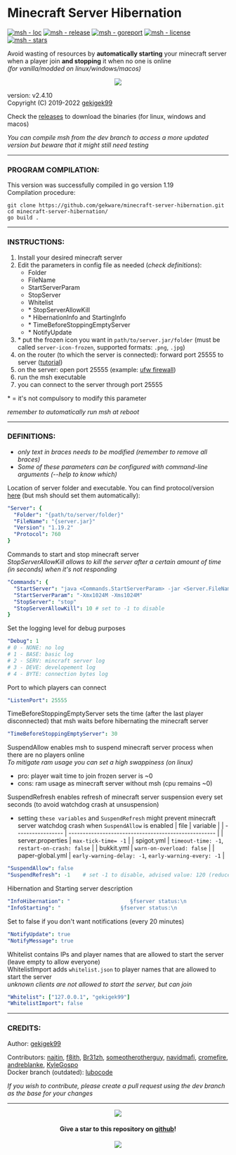# Minecraft Server Hibernation  

[![msh - loc](https://tokei.rs/b1/github/gekware/minecraft-server-hibernation)](https://github.com/gekware/minecraft-server-hibernation)
[![msh - release](https://img.shields.io/github/release/gekware/minecraft-server-hibernation?color=05aefc)](https://github.com/gekware/minecraft-server-hibernation/releases)
[![msh - goreport](https://goreportcard.com/badge/github.com/gekware/minecraft-server-hibernation)](https://goreportcard.com/report/github.com/gekware/minecraft-server-hibernation)
[![msh - license](https://img.shields.io/github/license/gekware/minecraft-server-hibernation?color=6fff00)](https://github.com/gekware/minecraft-server-hibernation/blob/master/LICENSE)
[![msh - stars](https://img.shields.io/github/stars/gekware/minecraft-server-hibernation?color=ffbd19)](https://github.com/gekware/minecraft-server-hibernation/stargazers)

Avoid wasting of resources by **automatically starting** your minecraft server when a player join **and stopping** it when no one is online  
_(for vanilla/modded on linux/windows/macos)_  

<p align="center" >
    <a href="https://github.com/gekware/minecraft-server-hibernation" >
        <img src="https://raw.githubusercontent.com/gekware/minecraft-server-hibernation/c6a80ea835bea9f9a795c0805ab0e99ba326273c/res/icon/msh.png" >
    </a>
</p>

version: v2.4.10  
Copyright (C) 2019-2022 [gekigek99](https://github.com/gekigek99)  

Check the [releases](https://github.com/gekware/minecraft-server-hibernation/releases) to download the binaries (for linux, windows and macos)

_You can compile msh from the dev branch to access a more updated version but beware that it might still need testing_

-----
### PROGRAM COMPILATION:
This version was successfully compiled in go version 1.19  
Compilation procedure:
```
git clone https://github.com/gekware/minecraft-server-hibernation.git  
cd minecraft-server-hibernation/  
go build .
```

-----
### INSTRUCTIONS:
1. Install your desired minecraft server
2. Edit the parameters in config file as needed (*check definitions*):
    - Folder
    - FileName
    - StartServerParam
    - StopServer
	- Whitelist
    - \* StopServerAllowKill
    - \* HibernationInfo and StartingInfo
    - \* TimeBeforeStoppingEmptyServer
    - \* NotifyUpdate
3. \* put the frozen icon you want in `path/to/server.jar/folder` (must be called `server-icon-frozen`, supported formats: `.png`, `.jpg`)
4. on the router (to which the server is connected): forward port 25555 to server ([tutorial](https://www.wikihow.com/Open-Ports#Opening-Router-Firewall-Ports))
5. on the server: open port 25555 (example: [ufw firewall](https://www.configserverfirewall.com/ufw-ubuntu-firewall/ubuntu-firewall-open-port/))
6. run the msh executable
7. you can connect to the server through port 25555

\* = it's not compulsory to modify this parameter

_remember to automatically run msh at reboot_

-----
### DEFINITIONS:
- _only text in braces needs to be modified (remember to remove all braces)_  
- _Some of these parameters can be configured with command-line arguments (--help to know which)_  

Location of server folder and executable. You can find protocol/version [here](https://wiki.vg/Protocol_version_numbers) (but msh should set them automatically):
```yaml
"Server": {
  "Folder": "{path/to/server/folder}"
  "FileName": "{server.jar}"
  "Version": "1.19.2"
  "Protocol": 760
}
```

Commands to start and stop minecraft server  
_StopServerAllowKill allows to kill the server after a certain amount of time (in seconds) when it's not responding_
```yaml
"Commands": {
  "StartServer": "java <Commands.StartServerParam> -jar <Server.FileName> nogui"
  "StartServerParam": "-Xmx1024M -Xms1024M"
  "StopServer": "stop"
  "StopServerAllowKill": 10	# set to -1 to disable
}
```

Set the logging level for debug purposes
```yaml
"Debug": 1
# 0 - NONE: no log
# 1 - BASE: basic log
# 2 - SERV: mincraft server log
# 3 - DEVE: developement log
# 4 - BYTE: connection bytes log
```

Port to which players can connect
```yaml
"ListenPort": 25555
```

TimeBeforeStoppingEmptyServer sets the time (after the last player disconnected) that msh waits before hibernating the minecraft server
```yaml
"TimeBeforeStoppingEmptyServer": 30
```

SuspendAllow enables msh to suspend minecraft server process when there are no players online  
_To mitigate ram usage you can set a high swappiness (on linux)_  
- pro:  player wait time to join frozen server is ~0  
- cons: ram usage as minecraft server without msh (cpu remains ~0)  

SuspendRefresh enables refresh of minecraft server suspension every set seconds (to avoid watchdog crash at unsuspension)
- setting `these variables` and `SuspendRefresh` might prevent minecraft server watchdog crash when `SuspendAllow` is enabled
|       file        |                       variable                       |
| ----------------- | ---------------------------------------------------- |
| server.properties | `max-tick-time= -1`                                  |
| spigot.yml        | `timeout-time: -1`, `restart-on-crash: false`        |
| bukkit.yml        | `warn-on-overload: false`                            |
| paper-global.yml  | `early-warning-delay: -1`, `early-warning-every: -1` |

```yaml
"SuspendAllow": false
"SuspendRefresh": -1	# set -1 to disable, advised value: 120 (reduce if minecraft server keeps crashing)
```

Hibernation and Starting server description
```yaml
"InfoHibernation": "                   §fserver status:\n                   §b§lHIBERNATING"
"InfoStarting": "                   §fserver status:\n                    §6§lWARMING UP"
```

Set to false if you don't want notifications (every 20 minutes)
```yaml
"NotifyUpdate": true
"NotifyMessage": true
```

Whitelist contains IPs and player names that are allowed to start the server (leave empty to allow everyone)  
WhitelistImport adds `whitelist.json` to player names that are allowed to start the server  
_unknown clients are not allowed to start the server, but can join_  
```yaml
"Whitelist": ["127.0.0.1", "gekigek99"]
"WhitelistImport": false
```

-----

### CREDITS:  

Author: [gekigek99](https://github.com/gekigek99)  

Contributors: [najtin](https://github.com/najtin/minecraft-server-hibernation), [f8ith](https://github.com/f8ith/minecraft-server-hibernation), [Br31zh](https://github.com/Br31zh/minecraft-server-hibernation), [someotherotherguy](https://github.com/someotherotherguy/minecraft-server-hibernation), [navidmafi](https://github.com/navidmafi), [cromefire](https://github.com/cromefire), [andreblanke](https://github.com/andreblanke), [KyleGospo](https://github.com/KyleGospo)  
Docker branch (outdated): [lubocode](https://github.com/lubocode/minecraft-server-hibernation)

_If you wish to contribute, please create a pull request using the dev branch as the base for your changes_

-----

<p align="center" >
    <a href="https://www.buymeacoffee.com/gekigek99" >
        <img src="https://raw.githubusercontent.com/gekware/minecraft-server-hibernation/c6a80ea835bea9f9a795c0805ab0e99ba326273c/res/icon/buymeacoffee.png" >
    </a>
</p>

<h4 align="center" >
    Give a star to this repository on <a href="https://github.com/gekware/minecraft-server-hibernation" > github</a>!
</h4>

<p align="center" >
    <a href="https://github.com/gekware/minecraft-server-hibernation/stargazers" >
        <img src="https://reporoster.com/stars/gekware/minecraft-server-hibernation" >
    </a>
</p>

